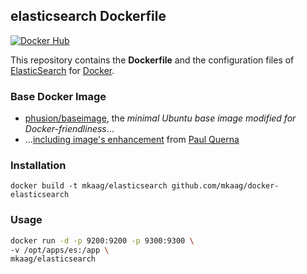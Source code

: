 ## elasticsearch Dockerfile

[![Docker Hub](https://img.shields.io/badge/docker-mkaag%2Felasticsearch-008bb8.svg)](https://registry.hub.docker.com/u/mkaag/elasticsearch/)


This repository contains the **Dockerfile** and the configuration files of [ElasticSearch](http://www.elasticsearch.org/) for [Docker](https://www.docker.com/).

### Base Docker Image

* [phusion/baseimage](https://github.com/phusion/baseimage-docker), the *minimal Ubuntu base image modified for Docker-friendliness*...
* ...[including image's enhancement](https://github.com/racker/docker-ubuntu-with-updates) from [Paul Querna](https://journal.paul.querna.org/articles/2013/10/15/docker-ubuntu-on-rackspace/)

### Installation

`docker build -t mkaag/elasticsearch github.com/mkaag/docker-elasticsearch`

### Usage

```bash
docker run -d -p 9200:9200 -p 9300:9300 \
-v /opt/apps/es:/app \
mkaag/elasticsearch
```

